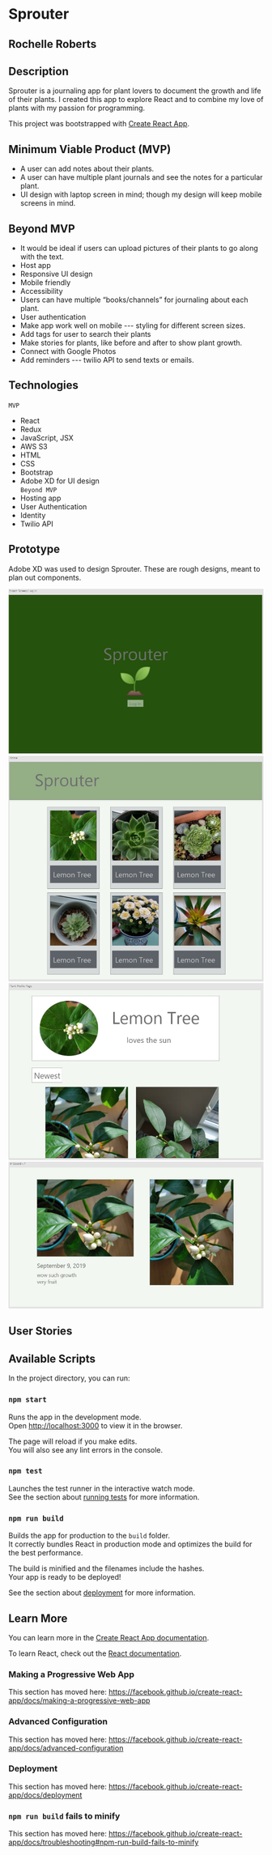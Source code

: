 # Sprouter
## Rochelle Roberts <br>


## Description
Sprouter is a journaling  app for plant lovers to document the growth and life of their plants. I created this app to explore React and to combine my love of plants with my passion for programming.

This project was bootstrapped with [Create React App](https://github.com/facebook/create-react-app).<br>

## Minimum Viable Product (MVP)
* A user can add notes about their plants.
* A user can have multiple plant journals and see the notes for a particular plant.
* UI design with laptop screen in mind; though my design will keep mobile screens in mind.

## Beyond MVP
* It would be ideal if users can upload pictures of their plants to go along with the text.
* Host app
* Responsive UI design
* Mobile friendly
* Accessibility 
* Users can have multiple “books/channels” for journaling about each plant. 
* User authentication
* Make app work well on mobile --- styling for different screen sizes.
* Add tags for user to search their plants
* Make stories for plants, like before and after to show plant growth.
* Connect with Google Photos 
* Add reminders --- twilio API to send texts or emails.

## Technologies
`MVP`
* React
* Redux
* JavaScript, JSX
* AWS S3
* HTML
* CSS
* Bootstrap
* Adobe XD for UI design <br>
`Beyond MVP` 
* Hosting app
* User Authentication
* Identity
* Twilio API

## Prototype
Adobe XD was used to design Sprouter. These are rough designs, meant to plan out components.

![sprouter splash page/ log in page](src/img/splashLogIn.jpg)
![sprouter home page](src/img/homepagePlantList.jpg)
![sprouter plant profile page](src/img/plantProfile.jpg)
![notes view on click photo](src/img/onClickPlantPicShowNotes.jpg)

## User Stories

## Available Scripts

In the project directory, you can run:

### `npm start`

Runs the app in the development mode.<br>
Open [http://localhost:3000](http://localhost:3000) to view it in the browser.

The page will reload if you make edits.<br>
You will also see any lint errors in the console.

### `npm test`

Launches the test runner in the interactive watch mode.<br>
See the section about [running tests](https://facebook.github.io/create-react-app/docs/running-tests) for more information.

### `npm run build`

Builds the app for production to the `build` folder.<br>
It correctly bundles React in production mode and optimizes the build for the best performance.

The build is minified and the filenames include the hashes.<br>
Your app is ready to be deployed!

See the section about [deployment](https://facebook.github.io/create-react-app/docs/deployment) for more information.


## Learn More

You can learn more in the [Create React App documentation](https://facebook.github.io/create-react-app/docs/getting-started).

To learn React, check out the [React documentation](https://reactjs.org/).

### Making a Progressive Web App

This section has moved here: https://facebook.github.io/create-react-app/docs/making-a-progressive-web-app

### Advanced Configuration

This section has moved here: https://facebook.github.io/create-react-app/docs/advanced-configuration

### Deployment

This section has moved here: https://facebook.github.io/create-react-app/docs/deployment

### `npm run build` fails to minify

This section has moved here: https://facebook.github.io/create-react-app/docs/troubleshooting#npm-run-build-fails-to-minify
